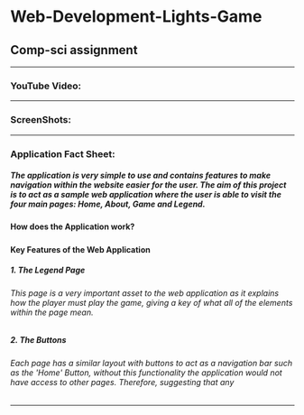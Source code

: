 # Web-Development-Lights-Game
## Comp-sci assignment
---
### **YouTube Video:**



---
### **ScreenShots:**



---
### **Application Fact Sheet:**
##### The application is very simple to use and contains features to make navigation within the website easier for the user. The aim of this project is to act as a sample web application where the user is able to visit the four main pages: Home, About, Game and Legend.
#### How does the Application work?
##### 
#### Key Features of the Web Application
##### 1. The Legend Page
###### This page is a very important asset to the web application as it explains how the player must play the game, giving a key of what all of the elements within the page mean. 
##### 2. The Buttons 
###### Each page has a similar layout with buttons to act as a navigation bar such as the 'Home' Button, without this functionality the application would not have access to other pages. Therefore, suggesting that any 
---
